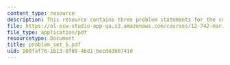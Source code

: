 ```yaml
---
content_type: resource
description: This resource contains three problem statements for the course.
file: https://ol-ocw-studio-app-qa.s3.amazonaws.com/courses/12-742-marine-chemistry-fall-2006/900faf761b138f8046d1becd43bb741d_problem_set_5.pdf
file_type: application/pdf
resourcetype: Document
title: problem_set_5.pdf
uid: 900faf76-1b13-8f80-46d1-becd43bb741d
---
```

